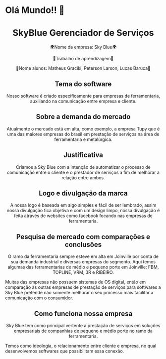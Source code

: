 # Olá Mundo!!  👋

<h1 align="center">SkyBlue Gerenciador de Serviços</h1>

<p align="center">🌍Nome da empresa: Sky Blue🌍</p>
<p align="center">🚀Trabalho de aprendizagem🚀</p>
<p align="center">👥Nome alunos: Matheus Graciki, Peterson Larson, Lucas Baruca👥</p>


<h2 align="center">Tema do software</h2>
<p align="center">Nosso software é criado especificamente para empresas de ferramentaria, auxiliando na comunicação entre empresa e cliente.</p>


<h2 align="center">Sobre a demanda do mercado</h2>
<p align="center">Atualmente o mercado está em alta, como exemplo, a empresa Tupy que é uma das maiores empresas do brasil em prestação de serviços na área de ferramentaria e metalúrgica.</p>

<h2 align="center">Justificativa</h2>
<p align="center">Criamos a Sky Blue com a intenção de automatizar o processo de comunicação entre o cliente e o prestador de serviços a fim de melhorar a relação entre ambos.</p> 

<h2 align="center">Logo e divulgação da marca</h2>
<p align="center">A nossa logo é baseada em algo simples e fácil de ser lembrado, assim nossa divulgação fica objetiva e com um design limpo, nossa divulgação é feita através de websites como facebook focando nas empresas de ferramentaria.</p>  

<h2 align="center">Pesquisa de mercado com comparações e conclusões</h2>
<p align="center">O ramo da ferramentaria sempre esteve em alta em Joinville por conta de sua demanda industrial e diversas empresas do segmento. Aqui temos algumas das ferramentarias de médio e pequeno porte em Joinville: FBM, TOPLINE, VRM, 3R e RIBEIRO.

Muitas das empresas não possuem sistemas de OS digital, então em comparação às outras empresas de prestação de serviços para softwares a Sky Blue pretende não somente melhorar o seu processo mais facilitar a comunicação com o consumidor.</p>

<h2 align="center">Como funciona nossa empresa</h2>
<p align="center">Sky Blue tem como principal vertente a prestação de serviços em soluções empresariais de companhias de pequeno e médio porte no ramo da ferramentaria.

Temos como ideologia, o relacionamento entre cliente e empresa, no qual desenvolvemos softwares que possibilitam essa conexão.</p>
